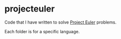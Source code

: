 # projecteuler

Code that I have written to solve [Project Euler](https://projecteuler.net) problems.

Each folder is for a specific language.
